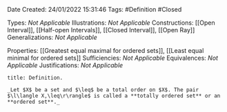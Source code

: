 <br />
<br />

Date Created: 24/01/2022 15:31:46
Tags: #Definition #Closed 

Types: _Not Applicable_
Illustrations: _Not Applicable_ 
Constructions: [[Open Interval]], [[Half-open Intervals]], [[Closed Interval]], [[Open Ray]]
Generalizations: _Not Applicable_

Properties: [[Greatest equal maximal for ordered sets]], [[Least equal minimal for ordered sets]]
Sufficiencies: _Not Applicable_
Equivalences: _Not Applicable_
Justifications: _Not Applicable_

``` ad-Definition
title: Definition.

_Let $X$ be a set and $\leq$ be a total order on $X$. The pair $\l\langle X,\leq\r\rangle$ is called a **totally ordered set** or an **ordered set**._

```
